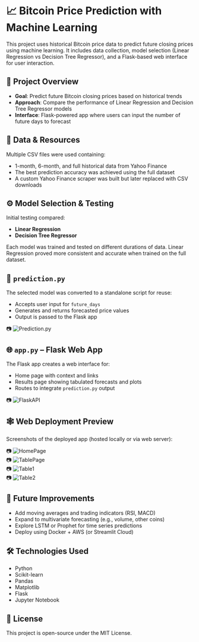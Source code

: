 # 📈 Bitcoin Price Prediction with Machine Learning

This project uses historical Bitcoin price data to predict future closing prices using machine learning. It includes data collection, model selection (Linear Regression vs Decision Tree Regressor), and a Flask-based web interface for user interaction.

## 🧠 Project Overview

- **Goal**: Predict future Bitcoin closing prices based on historical trends
- **Approach**: Compare the performance of Linear Regression and Decision Tree Regressor models
- **Interface**: Flask-powered app where users can input the number of future days to forecast

## 📁 Data & Resources

Multiple CSV files were used containing:
- 1-month, 6-month, and full historical data from Yahoo Finance  
- The best prediction accuracy was achieved using the full dataset  
- A custom Yahoo Finance scraper was built but later replaced with CSV downloads

## ⚙️ Model Selection & Testing

Initial testing compared:
- **Linear Regression**
- **Decision Tree Regressor**

Each model was trained and tested on different durations of data. Linear Regression proved more consistent and accurate when trained on the full dataset.

## 🧪 `prediction.py`

The selected model was converted to a standalone script for reuse:
- Accepts user input for `future_days`
- Generates and returns forecasted price values
- Output is passed to the Flask app

📷 ![Prediction.py](Images/prediction.png)

## 🌐 `app.py` – Flask Web App

The Flask app creates a web interface for:
- Home page with context and links
- Results page showing tabulated forecasts and plots
- Routes to integrate `prediction.py` output

📷 ![FlaskAPI](Images/flaskAPI.png)

## 🕸️ Web Deployment Preview

Screenshots of the deployed app (hosted locally or via web server):

📷 ![HomePage](Images/HomePage.png)  
📷 ![TablePage](Images/TablePage.png)  
📷 ![Table1](Images/Table1.png)  
📷 ![Table2](Images/Table2.png)

## 🔮 Future Improvements

- Add moving averages and trading indicators (RSI, MACD)
- Expand to multivariate forecasting (e.g., volume, other coins)
- Explore LSTM or Prophet for time series predictions
- Deploy using Docker + AWS (or Streamlit Cloud)

## 🛠 Technologies Used

- Python
- Scikit-learn
- Pandas
- Matplotlib
- Flask
- Jupyter Notebook

## 📄 License

This project is open-source under the MIT License.

